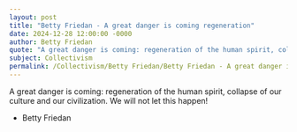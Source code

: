 ```yaml
---
layout: post
title: "Betty Friedan - A great danger is coming regeneration"
date: 2024-12-28 12:00:00 -0000
author: Betty Friedan
quote: "A great danger is coming: regeneration of the human spirit, collapse of our culture and our civilization. We will not let this happen!"
subject: Collectivism
permalink: /Collectivism/Betty Friedan/Betty Friedan - A great danger is coming regeneration
---
```


A great danger is coming: regeneration of the human spirit, collapse of our culture and our civilization. We will not let this happen!

- Betty Friedan
